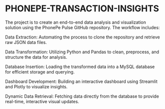 # PHONEPE-TRANSACTION-INSIGHTS


The project is to create an end-to-end data analysis and visualization solution using the PhonePe Pulse GitHub repository. The workflow includes:

Data Extraction: Automating the process to clone the repository and retrieve raw JSON data files.

Data Transformation: Utilizing Python and Pandas to clean, preprocess, and structure the data for analysis.

Database Insertion: Loading the transformed data into a MySQL database for efficient storage and querying.

Dashboard Development: Building an interactive dashboard using Streamlit and Plotly to visualize insights.

Dynamic Data Retrieval: Fetching data directly from the database to provide real-time, interactive visual updates.
